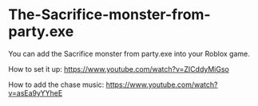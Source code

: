 # The-Sacrifice-monster-from-party.exe
You can add the Sacrifice monster from party.exe into your Roblox game.

How to set it up:
https://www.youtube.com/watch?v=ZICddyMiGso

How to add the chase music:
https://www.youtube.com/watch?v=asEa9yYYheE
